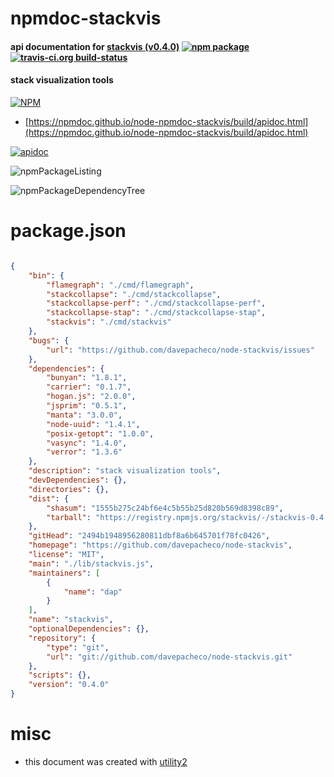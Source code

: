 # npmdoc-stackvis

#### api documentation for  [stackvis (v0.4.0)](https://github.com/davepacheco/node-stackvis)  [![npm package](https://img.shields.io/npm/v/npmdoc-stackvis.svg?style=flat-square)](https://www.npmjs.org/package/npmdoc-stackvis) [![travis-ci.org build-status](https://api.travis-ci.org/npmdoc/node-npmdoc-stackvis.svg)](https://travis-ci.org/npmdoc/node-npmdoc-stackvis)

#### stack visualization tools

[![NPM](https://nodei.co/npm/stackvis.png?downloads=true&downloadRank=true&stars=true)](https://www.npmjs.com/package/stackvis)

- [https://npmdoc.github.io/node-npmdoc-stackvis/build/apidoc.html](https://npmdoc.github.io/node-npmdoc-stackvis/build/apidoc.html)

[![apidoc](https://npmdoc.github.io/node-npmdoc-stackvis/build/screenCapture.buildCi.browser.%252Ftmp%252Fbuild%252Fapidoc.html.png)](https://npmdoc.github.io/node-npmdoc-stackvis/build/apidoc.html)

![npmPackageListing](https://npmdoc.github.io/node-npmdoc-stackvis/build/screenCapture.npmPackageListing.svg)

![npmPackageDependencyTree](https://npmdoc.github.io/node-npmdoc-stackvis/build/screenCapture.npmPackageDependencyTree.svg)



# package.json

```json

{
    "bin": {
        "flamegraph": "./cmd/flamegraph",
        "stackcollapse": "./cmd/stackcollapse",
        "stackcollapse-perf": "./cmd/stackcollapse-perf",
        "stackcollapse-stap": "./cmd/stackcollapse-stap",
        "stackvis": "./cmd/stackvis"
    },
    "bugs": {
        "url": "https://github.com/davepacheco/node-stackvis/issues"
    },
    "dependencies": {
        "bunyan": "1.8.1",
        "carrier": "0.1.7",
        "hogan.js": "2.0.0",
        "jsprim": "0.5.1",
        "manta": "3.0.0",
        "node-uuid": "1.4.1",
        "posix-getopt": "1.0.0",
        "vasync": "1.4.0",
        "verror": "1.3.6"
    },
    "description": "stack visualization tools",
    "devDependencies": {},
    "directories": {},
    "dist": {
        "shasum": "1555b275c24bf6e4c5b55b25d820b569d8398c89",
        "tarball": "https://registry.npmjs.org/stackvis/-/stackvis-0.4.0.tgz"
    },
    "gitHead": "2494b1948956280811dbf8a6b645701f78fc0426",
    "homepage": "https://github.com/davepacheco/node-stackvis",
    "license": "MIT",
    "main": "./lib/stackvis.js",
    "maintainers": [
        {
            "name": "dap"
        }
    ],
    "name": "stackvis",
    "optionalDependencies": {},
    "repository": {
        "type": "git",
        "url": "git://github.com/davepacheco/node-stackvis.git"
    },
    "scripts": {},
    "version": "0.4.0"
}
```



# misc
- this document was created with [utility2](https://github.com/kaizhu256/node-utility2)
